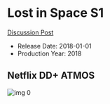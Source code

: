 # Lost in Space S1

[Discussion Post](https://www.avsforum.com/threads/bass-eq-for-filtered-movies.2995212/post-58441480)

* Release Date: 2018-01-01
* Production Year: 2018

## Netflix DD+ ATMOS

![img 0](https://i.imgur.com/r7ZfQrm.jpg)

